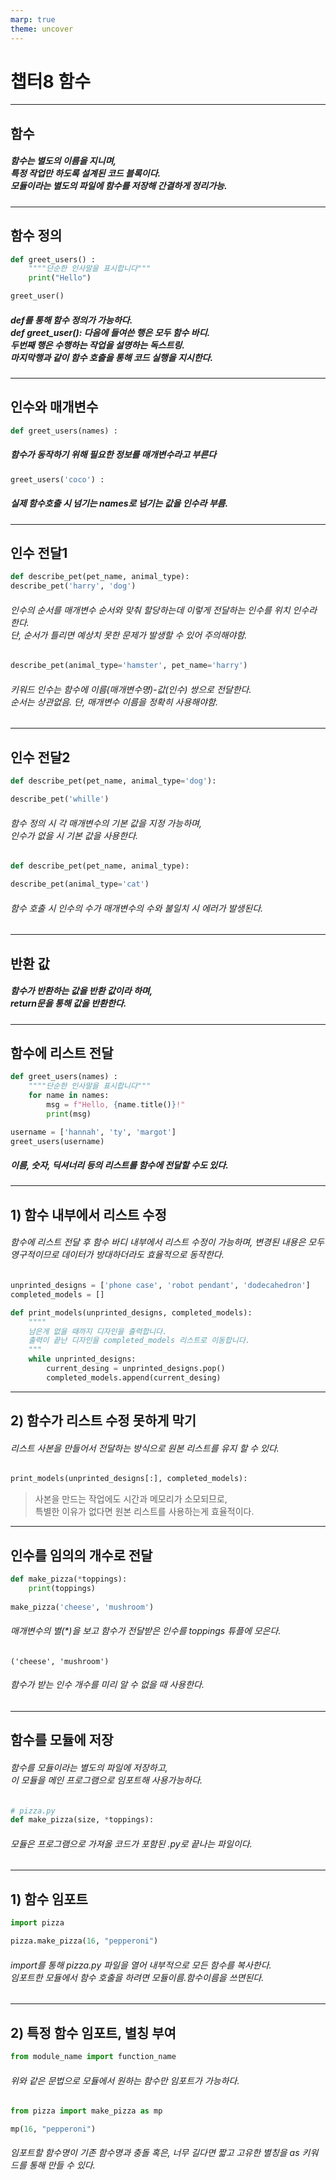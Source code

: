 ```yaml
---
marp: true
theme: uncover
---
```

# **챕터8 함수**
---
## **함수**
##### 함수는 별도의 이름을 지니며, <br> 특정 작업만 하도록 설계된 코드 블록이다.<br>모듈이라는 별도의 파일에 함수를 저장해 간결하게 정리가능.
---
## **함수 정의**
```python
def greet_users() :
    """"단순한 인사말을 표시합니다"""
    print("Hello")

greet_user()
```
##### def를 통해 함수 정의가 가능하다. <br>def greet_user(): 다음에 들여쓴 행은 모두 함수 바디.<br>두번째 행은 수행하는 작업을 설명하는 독스트링.<br>마지막행과 같이 함수 호출을 통해 코드 실행을 지시한다.
---
## **인수와 매개변수**
```python
def greet_users(names) :
```
##### 함수가 동작하기 위해 필요한 정보를 매개변수라고 부른다
```python
greet_users('coco') :
```
##### 실제 함수호출 시 넘기는 names로 넘기는 값을 인수라 부름.
---
## **인수 전달1**
```python
def describe_pet(pet_name, animal_type):
describe_pet('harry', 'dog')
```
###### 인수의 순서를 매개변수 순서와 맞춰 할당하는데 이렇게 전달하는 인수를 위치 인수라 한다.<br>단, 순서가 틀리면 예상치 못한 문제가 발생할 수 있어 주의해야함.
```python
describe_pet(animal_type='hamster', pet_name='harry')
```
###### 키워드 인수는 함수에 이름(매개변수명)-값(인수) 쌍으로 전달한다.<br>순서는 상관없음. 단, 매개변수 이름을 정확히 사용해야함.
---
## **인수 전달2**
```python
def describe_pet(pet_name, animal_type='dog'):

describe_pet('whille')
```
###### 함수 정의 시 각 매개변수의 기본 값을 지정 가능하며,<br> 인수가 없을 시 기본 값을 사용한다.
```python
def describe_pet(pet_name, animal_type):

describe_pet(animal_type='cat')
```
###### 함수 호출 시 인수의 수가 매개변수의 수와 불일치 시 에러가 발생된다.
---
## **반환 값**
##### 함수가 반환하는 값을 반환 값이라 하며,<br> return문을 통해 값을 반환한다.
---
## **함수에 리스트 전달**
```python
def greet_users(names) :
    """"단순한 인사말을 표시합니다"""
    for name in names:
        msg = f"Hello, {name.title()}!"
        print(msg)

username = ['hannah', 'ty', 'margot']
greet_users(username)
```
##### 이름, 숫자, 딕셔너리 등의 리스트를 함수에 전달할 수도 있다.
---
## **1) 함수 내부에서 리스트 수정**
###### 함수에 리스트 전달 후 함수 바디 내부에서 리스트 수정이 가능하며, 변경된 내용은 모두 영구적이므로 데이터가 방대하더라도 효율적으로 동작한다.
```python
unprinted_designs = ['phone case', 'robot pendant', 'dodecahedron']
completed_models = []

def print_models(unprinted_designs, completed_models):
    """"
    남은게 없을 때까지 디자인을 출력합니다.
    출력이 끝난 디자인을 completed_models 리스트로 이동합니다.
    """
    while unprinted_designs:
        current_desing = unprinted_designs.pop()
        completed_models.append(current_desing)
```
---
## **2) 함수가 리스트 수정 못하게 막기**
###### 리스트 사본을 만들어서 전달하는 방식으로 원본 리스트를 유지 할 수 있다.
```python
print_models(unprinted_designs[:], completed_models):
```
>사본을 만드는 작업에도 시간과 메모리가 소모되므로, <br>특별한 이유가 없다면 원본 리스트를 사용하는게 효율적이다.
---
## **인수를 임의의 개수로 전달**
```python
def make_pizza(*toppings):
    print(toppings)
    
make_pizza('cheese', 'mushroom')
```
###### 매개변수의 별(*)을 보고 함수가 전달받은 인수를 toppings 튜플에 모은다. 
```
('cheese', 'mushroom')
```
###### 함수가 받는 인수 개수를 미리 알 수 없을 때 사용한다.
---
## **함수를 모듈에 저장**
###### 함수를 모듈이라는 별도의 파일에 저장하고,<br> 이 모듈을 메인 프로그램으로 임포트해 사용가능하다. 
```python
# pizza.py
def make_pizza(size, *toppings):
```
###### 모듈은 프로그램으로 가져올 코드가 포함된 .py로 끝나는 파일이다. 
---
## **1) 함수 임포트**
```python
import pizza

pizza.make_pizza(16, "pepperoni")
```
###### import를 통해 pizza.py 파일을 열어 내부적으로 모든 함수를 복사한다.<br>임포트한 모듈에서 함수 호출을 하려면 모듈이름.함수이름을 쓰면된다.
---
## **2) 특정 함수 임포트, 별칭 부여**
```python
from module_name import function_name
```
###### 위와 같은 문법으로 모듈에서 원하는 함수만 임포트가 가능하다.
```python
from pizza import make_pizza as mp

mp(16, "pepperoni")
```
###### 임포트할 함수명이 기존 함수명과 충돌 혹은, 너무 길다면 짧고 고유한 별칭을 as 키워드를 통해 만들 수 있다.